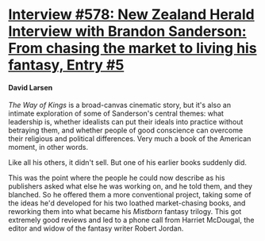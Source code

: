 # [Interview #578: New Zealand Herald Interview with Brandon Sanderson: From chasing the market to living his fantasy, Entry #5](https://www.theoryland.com/intvmain.php?i=578#5)

#### David Larsen

*The Way of Kings*
is a broad-canvas cinematic story, but it's also an intimate exploration of some of Sanderson's central themes: what leadership is, whether idealists can put their ideals into practice without betraying them, and whether people of good conscience can overcome their religious and political differences. Very much a book of the American moment, in other words.

Like all his others, it didn't sell. But one of his earlier books suddenly did.

This was the point where the people he could now describe as his publishers asked what else he was working on, and he told them, and they blanched. So he offered them a more conventional project, taking some of the ideas he'd developed for his two loathed market-chasing books, and reworking them into what became his
*Mistborn*
fantasy trilogy. This got extremely good reviews and led to a phone call from Harriet McDougal, the editor and widow of the fantasy writer Robert Jordan.


